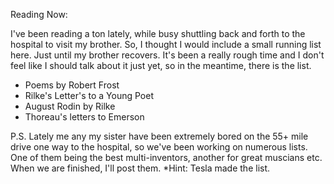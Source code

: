 Reading Now:

I've been reading a ton lately, while busy shuttling back and forth to the hospital to visit my brother. So, I thought I would include a small running list here. Just until my brother recovers. It's been a really rough time and I don't feel like I should talk about it just yet, so in the meantime, there is the list.

- Poems by Robert Frost
- Rilke's Letter's to a Young Poet
- August Rodin by Rilke
- Thoreau's letters to Emerson

P.S. Lately me any my sister have been extremely bored on the 55+ mile drive one way to the hospital, so we've been working on numerous lists. One of them being the best multi-inventors, another for great muscians etc. When we are finished, I'll post them. *Hint: Tesla made the list.